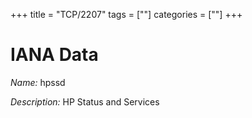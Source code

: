 +++
title = "TCP/2207"
tags = [""]
categories = [""]
+++

# IANA Data

_Name:_ hpssd

_Description:_ HP Status and Services

